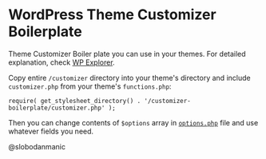 WordPress Theme Customizer Boilerplate
=================================================

Theme Customizer Boiler plate you can use in your themes. For detailed explanation, check [WP Explorer][1].

Copy entire `/customizer` directory into your theme's directory and include `customizer.php` from your theme's `functions.php`:

    require( get_stylesheet_directory() . '/customizer-boilerplate/customizer.php' );

Then you can change contents of `$options` array in [`options.php`][2] file and use whatever fields you need.

@slobodanmanic

  [1]: http://www.wpexplorer.com/theme-customizer-boilerplate/
  [2]: customizer-boilerplate/options.php#L28

